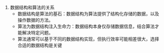 1. 数据结构和算法的关系
	+ 数据结构是算法的基石：数据结构为算法提供了结构化存储的数据，以及操作数据的方法。
	+ 算法为数据结构注入生命力：数据结构本身仅存储数据信息，结合算法才能解决特定问题。
	+ 算法通常可以基于不同的数据结构实现，但执行效率可能相差很大，选择合适的数据结构是关键

